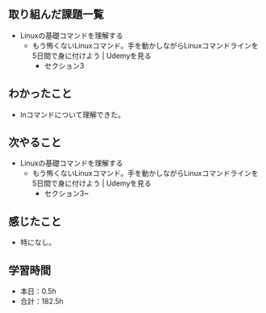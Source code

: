 ## 取り組んだ課題一覧
- Linuxの基礎コマンドを理解する
  - もう怖くないLinuxコマンド。手を動かしながらLinuxコマンドラインを5日間で身に付けよう | Udemyを見る
    - セクション3
## わかったこと
-  lnコマンドについて理解できた。
## 次やること
- Linuxの基礎コマンドを理解する
  - もう怖くないLinuxコマンド。手を動かしながらLinuxコマンドラインを5日間で身に付けよう | Udemyを見る
    - セクション3~
## 感じたこと
- 特になし。
## 学習時間
- 本日：0.5h
- 合計：182.5h